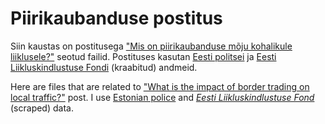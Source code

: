 # Piirikaubanduse postitus

Siin kaustas on postitusega ["Mis on piirikaubanduse mõju kohalikule liiklusele?"](https://opendata.riik.ee/et/blog/mis-piirikaubanduse-m%C3%B5ju-kohalikule-liiklusele) seotud failid. Postituses kasutan [Eesti politsei](https://www2.politsei.ee/et/organisatsioon/analuus-ja-statistika/avaandmed.dot) ja [Eesti Liikluskindlustuse Fondi](http://kindlustus.maps.arcgis.com/apps/Viewer/index.html?appid=abd977aeea074631845cc67bfc3da87d) (kraabitud) andmeid.

Here are files that are related to ["What is the impact of border trading on local traffic?"](https://opendata.riik.ee/en/blog/what-impact-border-trading-local-traffic) post. I use [Estonian police](https://www2.politsei.ee/et/organisatsioon/analuus-ja-statistika/avaandmed.dot) and [*Eesti Liikluskindlustuse Fond*](http://kindlustus.maps.arcgis.com/apps/Viewer/index.html?appid=abd977aeea074631845cc67bfc3da87d) (scraped) data.